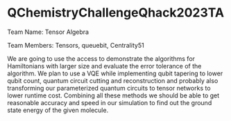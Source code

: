 # QChemistryChallengeQhack2023TA

Team Name: Tensor Algebra

Team Members: Tensors, queuebit, Centrality51

We are going to use the access to demonstrate the algorithms for Hamiltonians with larger size and evaluate the error tolerance of the algorithm. We plan to use a VQE while implementing qubit tapering to lower qubit count, quantum circuit cutting and reconstruction and probably also transforming our parameterized quantum circuits to tensor networks to lower runtime cost. Combining all these methods we should be able to get reasonable accuracy and speed in our simulation to find out the ground state energy of the given molecule. 
